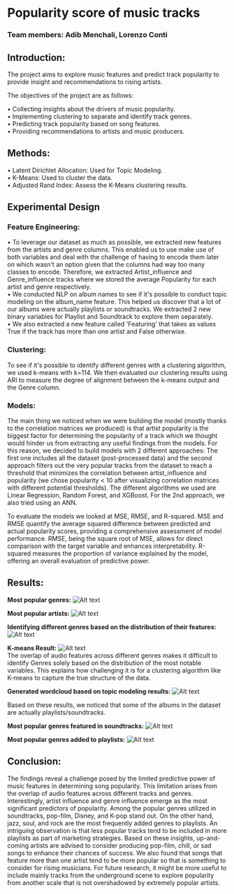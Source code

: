# Popularity score of music tracks
### Team members: Adib Menchali, Lorenzo Conti

## Introduction:
The project aims to explore music features and predict track popularity to provide insight and recommendations to rising artists. 

The objectives of the project are as follows:

• Collecting insights about the drivers of music popularity.  
• Implementing clustering to separate and identify track genres.  
• Predicting track popularity based on song features.  
• Providing recommendations to artists and music producers.  

## Methods:
• Latent Dirichlet Allocation: Used for Topic Modeling.  
• K-Means: Used to cluster the data.  
• Adjusted Rand Index: Assess the K-Means clustering results.  


## Experimental Design
### Feature Engineering:
• To leverage our dataset as much as possible, we extracted new features from the artists and genre columns. This enabled us to use make use of both variables and deal with the challenge of having to encode them later on which wasn't an option given that the columns had way too many classes to encode. Therefore, we extracted Artist_influence and Genre_influence tracks where we stored the average Popularity for each artist and genre respectively.  
• We conducted NLP on album names to see if it's possible to conduct topic modeling on the album_name feature. This helped us discover that a lot of our albums were actually playlists or soundtracks. We extracted 2 new binary variables for Playlist and Soundtrack to explore them separately.  
• We also extracted a new feature called 'Featuring' that takes as values True if the track has more than one artist and False otherwise.

### Clustering:
To see if it's possible to identify different genres with a clustering algorithm, we used k-means with k=114. We then evaluated our clustering results using ARI to measure the degree of alignment between the k-means output and the Genre column.

### Models:
The main thing we noticed when we were building the model (mostly thanks to the correlation matrices we produced) is that artist popularity is the biggest factor for determining the popularity of a track which we thought would hinder us from extracting any useful findings from the models. For this reason, we decided to build models with 2 different approaches: The first one includes all the dataset (post-processed data) and the second approach filters out the very popular tracks from the dataset to reach a threshold that minimizes the correlation between artist_influence and popularity (we chose popularity < 10 after visualizing correlation matrices with different potential thresholds).
The different algorithms we used are Linear Regression, Random Forest, and XGBoost. For the 2nd approach, we also tried using an ANN.

To evaluate the models we looked at MSE, RMSE, and R-squared.
 MSE and RMSE quantify the average squared difference between predicted and actual popularity scores, providing a comprehensive assessment of model performance. RMSE, being the square root of MSE, allows for direct comparison with the target variable and enhances interpretability. R-squared measures the proportion of variance explained by the model, offering an overall evaluation of predictive power.

## Results:

**Most popular genres:**
![Alt text](images/popular_genres.png)

**Most popular artists:**
![Alt text](images/popular_artists.png)

**Identifying different genres based on the distribution of their features:**
![Alt text](images/visualizing_features.png)

**K-means Result:**
![Alt text](images/kmeans.png)  
The overlap of audio features across different genres makes it difficult to 
identify Genres solely based on the distribution of the most notable
variables. This explains how challenging it is for a clustering algorithm like 
K-means to capture the true structure of the data.

**Generated wordcloud based on topic modeling results:**
![Alt text](images/wordcloud.png)

Based on these results, we noticed that some of the albums in the dataset are actually playlists/soundtracks.

**Most popular genres featured in soundtracks:**
![Alt text](images/soundtrack_genres.png)

**Most popular genres added to playlists:**
![Alt text](images/playlist_genres.png)


## Conclusion:


The findings reveal a challenge posed by the limited predictive power of music features in determining song popularity. This limitation arises from the overlap of audio features across different tracks and genres. Interestingly, artist influence and genre influence emerge as the most significant predictors of popularity. Among the popular genres utilized in soundtracks, pop-film, Disney, and K-pop stand out. On the other hand, jazz, soul, and rock are the most frequently added genres to playlists. An intriguing observation is that less popular tracks tend to be included in more playlists as part of marketing strategies. Based on these insights, up-and-coming artists are advised to consider producing pop-film, chill, or sad songs to enhance their chances of success. We also found that songs that feature more than one artist tend to be more popular so that is something to consider for rising musicians.
For future research, it might be more useful to include mainly tracks from the underground scene to explore popularity from another scale that is not overshadowed by extremely popular artists.
